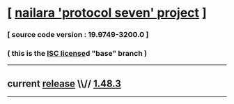 
# [ [nailara 'protocol seven' project](http://src.nailara.net/) ]

### [ source code version : 19.9749-3200.0 ]

### ( this is the [ISC license](license)d "base" branch )
---
## current [release](https://github.com/anotherlink/nailara/releases) \\\\// [1.48.3](https://github.com/anotherlink/nailara/releases/tag/1.48.3)
---
